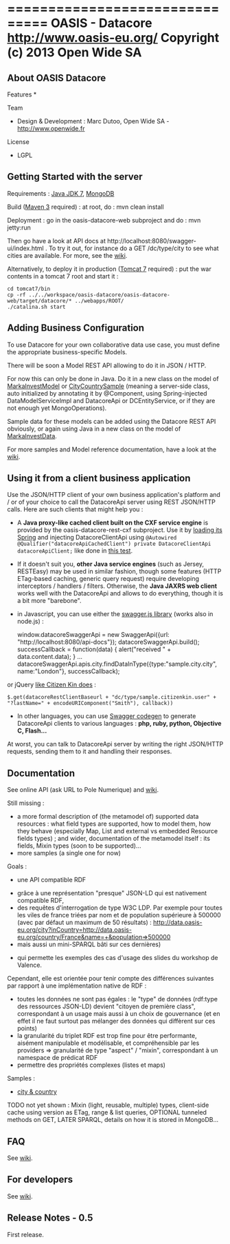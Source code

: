 ===============================
OASIS - Datacore
http://www.oasis-eu.org/
Copyright (c) 2013 Open Wide SA
===============================


About OASIS Datacore
--------------------

Features
   * 

Team
   * Design & Development : Marc Dutoo, Open Wide SA - http://www.openwide.fr

License
   * LGPL


Getting Started with the server
-------------------------------

Requirements : [Java JDK 7](http://www.oracle.com/technetwork/java/javase/downloads/jdk7-downloads-1880260.html), [MongoDB](http://docs.mongodb.org/manual/installation/)

Build ([Maven 3](http://maven.apache.org/download.cgi) required) : at root, do : mvn clean install

Deployment : go in the oasis-datacore-web subproject and do : mvn jetty:run

Then go have a look at API docs at http://localhost:8080/swagger-ui/index.html . To try it out, for instance do a GET /dc/type/city to see what cities are available. For more, see the [wiki](https://github.com/pole-numerique/oasis-datacore/wiki).

Alternatively, to deploy it in production ([Tomcat 7](http://tomcat.apache.org/download-70.cgi) required) : put the war contents in a tomcat 7 root and start it :

    cd tomcat7/bin
    cp -rf ../../workspace/oasis-datacore/oasis-datacore-web/target/datacore/* ../webapps/ROOT/
    ./catalina.sh start


Adding Business Configuration
-----------------------------

To use Datacore for your own collaborative data use case, you must define the appropriate business-specific Models.

There will be soon a Model REST API allowing to do it in JSON / HTTP.

For now this can only be done in Java. Do it in a new class on the model of [MarkaInvestModel](https://github.com/pole-numerique/oasis-datacore/blob/master/oasis-datacore-core/src/main/java/org/oasis/datacore/core/sample/MarkaInvestModel.java) or [CityCountrySample](https://github.com/pole-numerique/oasis-datacore/blob/master/oasis-datacore-core/src/main/java/org/oasis/datacore/core/sample/CityCountrySample.java) (meaning a server-side class, auto initialized by annotating it by @Component, using Spring-injected DataModelServiceImpl and DatacoreApi or DCEntityService, or if they are not enough yet MongoOperations).

Sample data for these models can be added using the Datacore REST API obviously, or again using Java in a new class on the model of [MarkaInvestData](https://github.com/pole-numerique/oasis-datacore/blob/master/oasis-datacore-core/src/main/java/org/oasis/datacore/core/sample/MarkaInvestData.java).

For more samples and Model reference documentation, have a look at the [wiki](https://github.com/pole-numerique/oasis-datacore/wiki).


Using it from a client business application
-------------------------------------------

Use the JSON/HTTP client of your own business application's platform and / or of your choice to call the DatacoreApi server using REST JSON/HTTP calls. Here are such clients that might help you :

- A **Java proxy-like cached client built on the CXF service engine** is provided by the oasis-datacore-rest-cxf subproject. Use it by [loading its Spring](https://github.com/pole-numerique/oasis-datacore/blob/master/oasis-datacore-rest-cxf/src/main/resources/oasis-datacore-rest-client-context.xml) and injecting DatacoreClientApi using ```@Autowired @Qualifier("datacoreApiCachedClient") private DatacoreClientApi datacoreApiClient;``` like done in [this test](https://github.com/pole-numerique/oasis-datacore/blob/master/oasis-datacore-rest-cxf/src/test/java/org/oasis/datacore/rest/api/client/DatacoreApiCXFClientTest.java).

- If it doesn't suit you, **other Java service engines** (such as Jersey, RESTEasy) may be used in similar fashion, though some features (HTTP ETag-based caching, generic query request) require developing interceptors / handlers / filters. Otherwise, the **Java JAXRS web client** works well with the DatacoreApi and allows to do everything, though it is a bit more "barebone".

- in Javascript, you can use either the [swagger.js library](https://github.com/wordnik/swagger-js) (works also in node.js) :

    window.datacoreSwaggerApi = new SwaggerApi({url: "http://localhost:8080/api-docs"});
    datacoreSwaggerApi.build();
    successCallback = function(data) { alert("received " + data.content.data); }
    ...
    datacoreSwaggerApi.apis.city.findDataInType({type:"sample.city.city", name:"London"},  successCallback);

or jQuery [like Citizen Kin does](https://github.com/pole-numerique/oasis-gru/blob/master/oasis-gru-parent/oasis-gru-webapps/oasis-gru-webapps-back/src/main/webapp/WEB-INF/jsp/permissions.jsp) :

    $.get(datacoreRestClientBaseurl + "dc/type/sample.citizenkin.user" + "?lastName=" + encodeURIComponent("Smith"), callback))

- In other languages, you can use [Swagger codegen](https://github.com/wordnik/swagger-codegen) to generate DatacoreApi clients to various languages : **php, ruby, python, Objective C, Flash...**

At worst, you can talk to DatacoreApi server by writing the right JSON/HTTP requests, sending them to it and handling their responses.


Documentation
--------------

See online API (ask URL to Pole Numerique) and [wiki](https://github.com/pole-numerique/oasis-datacore/wiki).

Still missing :

* a more formal description of (the metamodel of) supported data resources : what field types are supported, how to model them, how they behave (especially Map, List and external vs embedded Resource fields types) ; and wider, documentation of the metamodel itself : its fields, Mixin types (soon to be supported)...
* more samples (a single one for now)


Goals :

* une API compatible RDF
 - grâce à une représentation "presque" JSON-LD qui est nativement compatible RDF,
 - des requêtes d'interrogation de type W3C LDP. Par exemple pour toutes les viles de france triées par nom et de population supérieure à 500000 (avec par défaut un maximum de 50 résultats) :
http://data.oasis-eu.org/city?inCountry=http://data.oasis-eu.org/country/France&name=+&population=>500000
 - mais aussi un mini-SPARQL bâti sur ces dernières)
* qui permette les exemples des cas d'usage des slides du workshop de Valence.

Cependant, elle est orientée pour tenir compte des différences suivantes par rapport à une implémentation native de RDF :

* toutes les données ne sont pas égales : le "type" de données (rdf:type des ressources JSON-LD) devient "citoyen de première class", correspondant à un usage mais aussi à un choix de gouvernance (et en effet il ne faut surtout pas mélanger des données qui diffèrent sur ces points)
* la granularité du triplet RDF est trop fine pour être performante, aisément manipulable et modélisable, et compréhensible par les providers => granularité de type "aspect" / "mixin", correspondant à un namespace de prédicat RDF
* permettre des propriétés complexes (listes et maps)

Samples :

* [city & country](https://github.com/pole-numerique/oasis-datacore/wiki/Tutorial---city-&-country)

TODO not yet shown : Mixin (light, reusable, multiple) types, client-side cache using version as ETag, range & list queries, OPTIONAL tunneled methods on GET, LATER SPARQL, details on how it is stored in MongoDB...


FAQ
---
See [wiki](https://github.com/pole-numerique/oasis-datacore/wiki).


For developers
--------------
See [wiki](https://github.com/pole-numerique/oasis-datacore/wiki).


Release Notes - 0.5
-------------------
First release.


